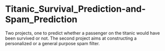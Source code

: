 # Titanic_Survival_Prediction-and-Spam_Prediction
Two projects, one to predict whether a passenger on the titanic would have been survived or not. The second project aims at constructing a personalized or a general purpose spam filter.
